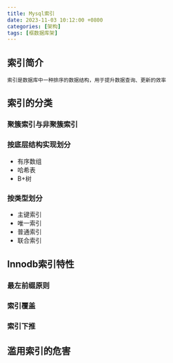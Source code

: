```yaml
---
title: Mysql索引
date: 2023-11-03 10:12:00 +0800
categories: [架构]
tags: [框数据库架]
---
```


## 索引简介
    索引是数据库中一种排序的数据结构，用于提升数据查询、更新的效率
## 索引的分类
### 聚簇索引与非聚簇索引

### 按底层结构实现划分
- 有序数组 
- 哈希表
- B+树
### 按类型划分
- 主键索引
- 唯一索引
- 普通索引
- 联合索引
## Innodb索引特性

### 最左前缀原则

### 索引覆盖

### 索引下推



## 滥用索引的危害